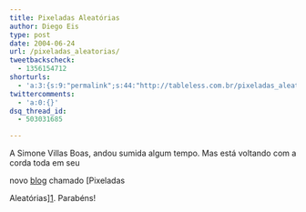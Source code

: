 ```yaml
---
title: Pixeladas Aleatórias
author: Diego Eis
type: post
date: 2004-06-24
url: /pixeladas_aleatorias/
tweetbackscheck:
  - 1356154712
shorturls:
  - 'a:3:{s:9:"permalink";s:44:"http://tableless.com.br/pixeladas_aleatorias";s:7:"tinyurl";s:26:"http://tinyurl.com/3tg3r9m";s:4:"isgd";s:19:"http://is.gd/cLUyAO";}'
twittercomments:
  - 'a:0:{}'
dsq_thread_id:
  - 503031685

---
```

A Simone Villas Boas, andou sumida algum tempo. Mas está voltando com a corda toda em seu
  
novo [blog][1] chamado [Pixeladas
  
Aleatórias][1]. Parabéns!

 [1]: http://simonevb.com/